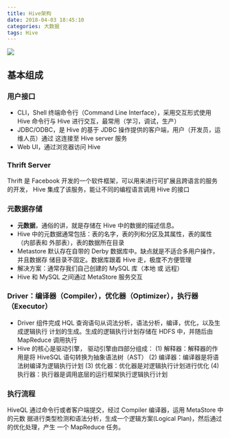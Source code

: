 ```yaml
---
title: Hive架构
date: 2018-04-03 18:45:10
categories: 大数据
tags: Hive
---
```

![](http://ou3xxg3hg.bkt.clouddn.com/HIve%E6%9E%B6%E6%9E%84.png)
## 基本组成
### 用户接口
- CLI，Shell 终端命令行（Command Line Interface），采用交互形式使用 Hive 命令行与 Hive 进行交互，最常用（学习，调试，生产）  
- JDBC/ODBC，是 Hive 的基于 JDBC 操作提供的客户端，用户（开发员，运维人员）通过 这连接至 Hive server 服务  
- Web UI，通过浏览器访问 Hive 
### Thrift Server
Thrift 是 Facebook 开发的一个软件框架，可以用来进行可扩展且跨语言的服务的开发， Hive 集成了该服务，能让不同的编程语言调用 Hive 的接口 
### 元数据存储
- **元数据**，通俗的讲，就是存储在 Hive 中的数据的描述信息。 
- Hive 中的元数据通常包括：表的名字，表的列和分区及其属性，表的属性（内部表和 外部表），表的数据所在目录  
- Metastore 默认存在自带的 Derby 数据库中。缺点就是不适合多用户操作，并且数据存 储目录不固定。数据库跟着 Hive 走，极度不方便管理  
- 解决方案：通常存我们自己创建的 MySQL 库（本地 或 远程）  
- Hive 和 MySQL 之间通过 MetaStore 服务交互 
###  Driver：编译器（Compiler），优化器（Optimizer），执行器（Executor） 
- Driver 组件完成 HQL 查询语句从词法分析，语法分析，编译，优化，以及生成逻辑执行 计划的生成。生成的逻辑执行计划存储在 HDFS 中，并随后由 MapReduce 调用执行 
- Hive 的核心是驱动引擎， 驱动引擎由四部分组成： 
         (1) 解释器：解释器的作用是将 HiveSQL 语句转换为抽象语法树（AST）
         (2) 编译器：编译器是将语法树编译为逻辑执行计划
         (3) 优化器：优化器是对逻辑执行计划进行优化
         (4) 执行器：执行器是调用底层的运行框架执行逻辑执行计划     
### 执行流程
HiveQL 通过命令行或者客户端提交，经过 Compiler 编译器，运用 MetaStore 中的元数 据进行类型检测和语法分析，生成一个逻辑方案(Logical Plan)，然后通过的优化处理，产生 一个 MapReduce 任务。
 